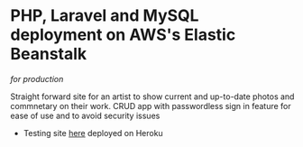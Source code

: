 # PHP, Laravel and MySQL deployment on AWS's Elastic Beanstalk
_for production_


Straight forward site for an artist to show current and up-to-date photos
and commnetary on their work. CRUD app with passwordless sign in feature 
for ease of use and to avoid security issues

- Testing site [here](http://jack-georgopolus.herokuapp.com/)  deployed on Heroku



